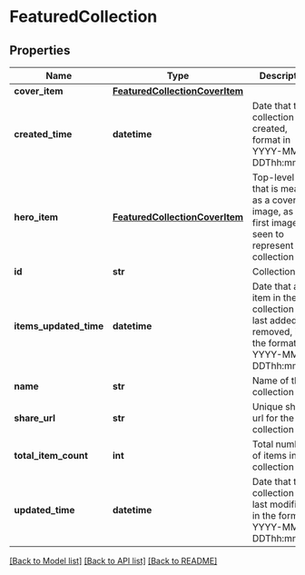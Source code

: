 # FeaturedCollection

## Properties
Name | Type | Description | Notes
------------ | ------------- | ------------- | -------------
**cover_item** | [**FeaturedCollectionCoverItem**](FeaturedCollectionCoverItem.md) |  | [optional] 
**created_time** | **datetime** | Date that the collection was created, format in YYYY-MM-DDThh:mm:ssT | [optional] 
**hero_item** | [**FeaturedCollectionCoverItem**](FeaturedCollectionCoverItem.md) | Top-level item that is meant as a cover image, as the first image seen to represent the collection | [optional] 
**id** | **str** | Collection ID | 
**items_updated_time** | **datetime** | Date that an item in the collection was last added or removed, in the format YYYY-MM-DDThh:mm:ssZ | [optional] 
**name** | **str** | Name of the collection | 
**share_url** | **str** | Unique share url for the collection | [optional] 
**total_item_count** | **int** | Total number of items in the collection | 
**updated_time** | **datetime** | Date that the collection was last modified, in the format YYYY-MM-DDThh:mm:ssZ | [optional] 

[[Back to Model list]](../README.md#documentation-for-models) [[Back to API list]](../README.md#documentation-for-api-endpoints) [[Back to README]](../README.md)


